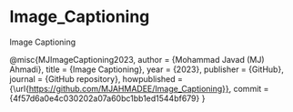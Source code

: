 # Image_Captioning
Image Captioning

@misc{MJImageCaptioning2023,
  author = {Mohammad Javad (MJ) Ahmadi},
  title = {Image Captioning},
  year = {2023},
  publisher = {GitHub},
  journal = {GitHub repository},
  howpublished = {\url{https://github.com/MJAHMADEE/Image_Captioning}},
  commit = {4f57d6a0e4c030202a07a60bc1bb1ed1544bf679}
}
